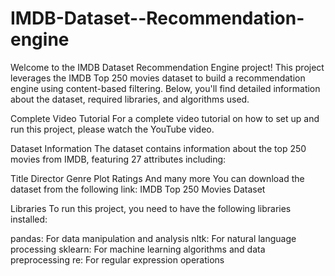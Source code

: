# IMDB-Dataset--Recommendation-engine
Welcome to the IMDB Dataset Recommendation Engine project! This project leverages the IMDB Top 250 movies dataset to build a recommendation engine using content-based filtering. Below, you'll find detailed information about the dataset, required libraries, and algorithms used.

Complete Video Tutorial
For a complete video tutorial on how to set up and run this project, please watch the YouTube video.

Dataset Information
The dataset contains information about the top 250 movies from IMDB, featuring 27 attributes including:

Title
Director
Genre
Plot
Ratings
And many more
You can download the dataset from the following link:
IMDB Top 250 Movies Dataset

Libraries
To run this project, you need to have the following libraries installed:

pandas: For data manipulation and analysis
nltk: For natural language processing
sklearn: For machine learning algorithms and data preprocessing
re: For regular expression operations
